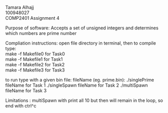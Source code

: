 Tamara Alhajj<br>
100948027<br>
COMP2401 Assignment 4<br>

Purpose of software: Accepts a set of unsigned integers and determines which
numbers are prime number

Compliation instructions:
open file directory in terminal,
then to compile type: <br>
make -f Makefile0	for Task0<br>
make -f Makefile1	for Task1<br>
make -f Makefile2	for Task2<br>
make -f Makefile3	for Task3<br>

to run type with a given bin file: fileName (eg. prime.bin): 
./singlePrime fileName	for Task 1
./singleSpawn fileName	for Task 2
./multiSpawn fileName	for Task 3

Limitations :
multiSpawn with print all 10 but then will remain in the loop, so end with ctrl^c
